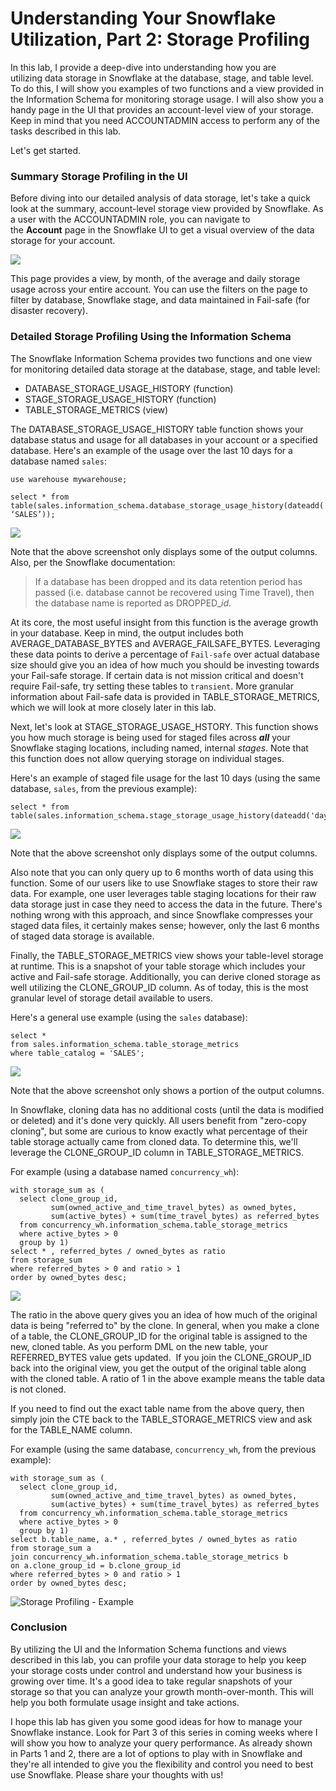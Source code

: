 
Understanding Your Snowflake Utilization, Part 2: Storage Profiling
===================================================================

In this lab, I provide a deep-dive into understanding how you are
utilizing data storage in Snowflake at the database, stage, and table
level. To do this, I will show you examples of two functions and a view
provided in the Information Schema for monitoring storage usage. I will
also show you a handy page in the UI that provides an account-level view
of your storage. Keep in mind that you need ACCOUNTADMIN access to
perform any of the tasks described in this lab.

Let's get started.

### Summary Storage Profiling in the UI

Before diving into our detailed analysis of data storage, let's take a
quick look at the summary, account-level storage view provided by
Snowflake. As a user with the ACCOUNTADMIN role, you can navigate to
the **Account** page in the Snowflake UI to get a visual overview of
the data storage for your account.

![](./images_storage/profiling_storage_ui_screenshot.webp)

This page provides a view, by month, of the average and daily storage
usage across your entire account. You can use the filters on the page to
filter by database, Snowflake stage, and data maintained in Fail-safe
(for disaster recovery).

### Detailed Storage Profiling Using the Information Schema

The Snowflake Information Schema provides two functions and one view for
monitoring detailed data storage at the database, stage, and table
level:

-   DATABASE\_STORAGE\_USAGE\_HISTORY (function)
-   STAGE\_STORAGE\_USAGE\_HISTORY (function)
-   TABLE\_STORAGE\_METRICS (view)

The DATABASE\_STORAGE\_USAGE\_HISTORY table function shows your database
status and usage for all databases in your account or a specified
database. Here's an example of the usage over the last 10 days for a
database named `sales`:

```
use warehouse mywarehouse;

select * from
table(sales.information_schema.database_storage_usage_history(dateadd('days',-10,current_date()),current_date(), ‘SALES’));
```

![](./images_storage/profiling_storage_query1.webp)

Note that the above screenshot only displays some of the output columns.
Also, per the Snowflake documentation:

> If a database has been dropped and its data retention period has
> passed (i.e. database cannot be recovered using Time Travel), then the
> database name is reported as DROPPED\_*id*.

At its core, the most useful insight from this function is the average
growth in your database. Keep in mind, the output includes both
AVERAGE\_DATABASE\_BYTES and AVERAGE\_FAILSAFE\_BYTES. Leveraging these
data points to derive a percentage
of `Fail-safe` over
actual database size should give you an idea of how much you should be
investing towards your Fail-safe storage. If certain data is not mission
critical and doesn't require Fail-safe, try setting these tables
to `transient`.
More granular information about Fail-safe data is provided in
TABLE\_STORAGE\_METRICS, which we will look at more closely later in
this lab.

Next, let's look at STAGE\_STORAGE\_USAGE\_HSTORY. This function shows
you how much storage is being used for staged files
across ***all*** your Snowflake staging locations, including named,
internal *stages*. Note that this function does not allow querying
storage on individual stages.

Here's an example of staged file usage for the last 10 days (using the
same database, `sales`, from the previous example):

```
select * from
table(sales.information_schema.stage_storage_usage_history(dateadd('days',-10,current_date()),current_date()));
```

![](./images_storage/profiling_storage_query2-1024x403.webp)


Note that the above screenshot only displays some of the output columns.

Also note that you can only query up to 6 months worth of data using
this function. Some of our users like to use Snowflake stages to store
their raw data. For example, one user leverages table staging locations
for their raw data storage just in case they need to access the data in
the future. There's nothing wrong with this approach, and since
Snowflake compresses your staged data files, it certainly makes sense;
however, only the last 6 months of staged data storage is available.

Finally, the TABLE\_STORAGE\_METRICS view shows your table-level storage
at runtime. This is a snapshot of your table storage which includes your
active and Fail-safe storage. Additionally, you can derive cloned
storage as well utilizing the CLONE\_GROUP\_ID column. As of today, this
is the most granular level of storage detail available to users.

Here's a general use example (using the `sales` database):

```
select *
from sales.information_schema.table_storage_metrics
where table_catalog = 'SALES';
```

![](./images_storage/profiling_storage_query3.webp)

Note that the above screenshot only shows a portion of the output
columns.

In Snowflake, cloning data has no additional costs (until the data is
modified or deleted) and it's done very quickly. All users benefit from
"zero-copy cloning", but some are curious to know exactly what
percentage of their table storage actually came from cloned data. To
determine this, we'll leverage the CLONE\_GROUP\_ID column in
TABLE\_STORAGE\_METRICS.

For example (using a database named `concurrency_wh`):

```
with storage_sum as (
  select clone_group_id,
         sum(owned_active_and_time_travel_bytes) as owned_bytes,
         sum(active_bytes) + sum(time_travel_bytes) as referred_bytes
  from concurrency_wh.information_schema.table_storage_metrics
  where active_bytes > 0
  group by 1)
select * , referred_bytes / owned_bytes as ratio
from storage_sum
where referred_bytes > 0 and ratio > 1
order by owned_bytes desc;
```

![](./images_storage/profiling_storage_query4.webp)

The ratio in the above query gives you an idea of how much of the
original data is being "referred to" by the clone. In general, when you
make a clone of a table, the CLONE\_GROUP\_ID for the original table is
assigned to the new, cloned table. As you perform DML on the new table,
your REFERRED\_BYTES value gets updated.  If you join the
CLONE\_GROUP\_ID back into the original view, you get the output of the
original table along with the cloned table. A ratio of 1 in the above
example means the table data is not cloned.

If you need to find out the exact table name from the above query, then
simply join the CTE back to the TABLE\_STORAGE\_METRICS view and ask for
the TABLE\_NAME column.

For example (using the same database, `concurrency_wh`, from the
previous example):

```
with storage_sum as (
  select clone_group_id,
         sum(owned_active_and_time_travel_bytes) as owned_bytes,
         sum(active_bytes) + sum(time_travel_bytes) as referred_bytes
  from concurrency_wh.information_schema.table_storage_metrics
  where active_bytes > 0
  group by 1)
select b.table_name, a.* , referred_bytes / owned_bytes as ratio
from storage_sum a
join concurrency_wh.information_schema.table_storage_metrics b
on a.clone_group_id = b.clone_group_id
where referred_bytes > 0 and ratio > 1
order by owned_bytes desc;
```

![Storage Profiling - Example](./images_storage/storage_5.webp)

### Conclusion

By utilizing the UI and the Information Schema functions and views
described in this lab, you can profile your data storage to help you
keep your storage costs under control and understand how your business
is growing over time. It's a good idea to take regular snapshots of your
storage so that you can analyze your growth month-over-month. This will
help you both formulate usage insight and take actions.

I hope this lab has given you some good ideas for how to manage your
Snowflake instance. Look for Part 3 of this series in coming weeks where
I will show you how to analyze your query performance. As already shown
in Parts 1 and 2, there are a lot of options to play with in Snowflake
and they're all intended to give you the flexibility and control you
need to best use Snowflake. Please share your thoughts with us!


